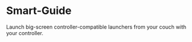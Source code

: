 # Smart-Guide
Launch big-screen controller-compatible launchers from your couch with your controller.
